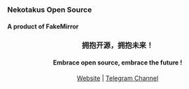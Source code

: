 <p align="center">
    <h3>Nekotakus Open Source</h3>
    <h4>A product of FakeMirror</h4>
    <h3 align="center">拥抱开源，拥抱未来！</h3>
</p>  
<p align="center">   
    <h4 align="center">Embrace open source, embrace the future !</h4>
</p>
<p align="center">
    <a href="https://nekotakus.com" target="_blank">Website</a>  |  <a href="https://t.me/Nekotakus">Telegram Channel</a>
</p>
